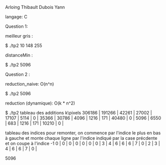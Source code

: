 Arloing Thibault
Dubois Yann

langage: C

Question 1:

meilleur gris :

$ ./tp2
10
148
255

distanceMin :

$ ./tp2
5096

Question 2 :

reduction_naive: O(n^n)

$ ./tp2
5096

reduction (dynamique): O(k * n^2)

$ ./tp2
tableau des additions k\\pixels
306186	|	191266	|	42261	|	27002	|	17107	|	5114	|	0	|
35366	|	30786	|	4096	|	1216	|	171	|	40480	|	0	|
5096	|	6550	|	683	|	1216	|	171	|	10210	|	0	|

tableau des indices pour remonter, on commence par l'indice le plus en bas à gauche et
monte chaque ligne par l'indice indiqué par la case précdente et on coupe à l'indice -1
0	|	0	|	0	|	0	|	0	|	0	|	0	|
3	|	4	|	6	|	6	|	6	|	7	|	0	|
2	|	3	|	4	|	6	|	6	|	7	|	0	|

5096
